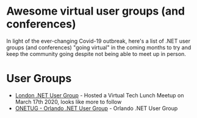 # Awesome virtual user groups (and conferences)

In light of the ever-changing Covid-19 outbreak, here's a list of .NET user groups (and conferences) "going virtual" in the coming months to try and keep the community going despite not being able to meet up in person.

# User Groups

* [London .NET User Group](https://www.meetup.com/London-NET-User-Group/) - Hosted a Virtual Tech Lunch Meetup on March 17th 2020, looks like more to follow
* [ONETUG - Orlando .NET User Group](https://www.meetup.com/onetug/) - Orlando .NET User Group
